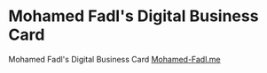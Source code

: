 # Mohamed Fadl's Digital Business Card

Mohamed Fadl's Digital Business Card [Mohamed-Fadl.me](https://mohamed-fadl.me/)
